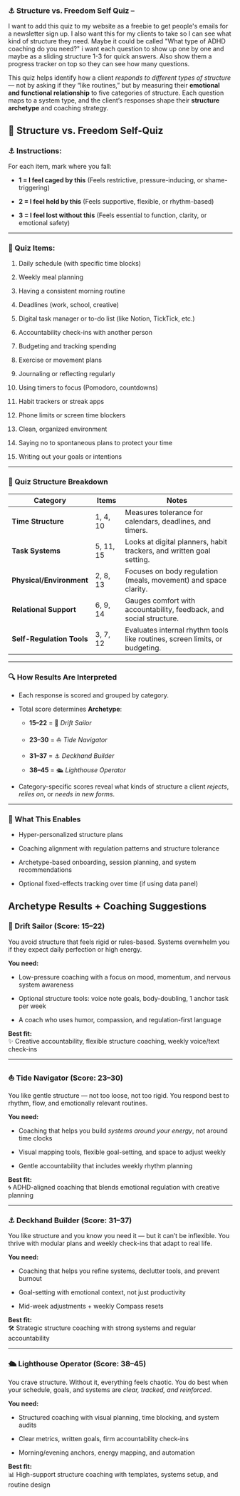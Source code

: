 ### **⚓️ Structure vs. Freedom Self Quiz –** 

I want to add this quiz to my website as a freebie to get people's emails for a newsletter sign up. I also want this for my clients to take so I can see what kind of structure they need. Maybe it could be called "What type of ADHD coaching do you need?"  i want each question to show up one by one and maybe as a sliding structure 1-3 for quick answers. Also show them a progress tracker on top so they can see how many questions. 

This quiz helps identify how a client *responds to different types of structure* — not by asking if they “like routines,” but by measuring their **emotional and functional relationship** to five categories of structure. Each question maps to a system type, and the client’s responses shape their **structure archetype** and coaching strategy.

## **🧭 Structure vs. Freedom Self-Quiz**

### **⚓️ Instructions:**

For each item, mark where you fall:

* **1 \= I feel caged by this** (Feels restrictive, pressure-inducing, or shame-triggering)

* **2 \= I feel held by this** (Feels supportive, flexible, or rhythm-based)

* **3 \= I feel lost without this** (Feels essential to function, clarity, or emotional safety)

---

### **🧩 Quiz Items:**

1. Daily schedule (with specific time blocks)

2. Weekly meal planning

3. Having a consistent morning routine

4. Deadlines (work, school, creative)

5. Digital task manager or to-do list (like Notion, TickTick, etc.)

6. Accountability check-ins with another person

7. Budgeting and tracking spending

8. Exercise or movement plans

9. Journaling or reflecting regularly

10. Using timers to focus (Pomodoro, countdowns)

11. Habit trackers or streak apps

12. Phone limits or screen time blockers

13. Clean, organized environment

14. Saying no to spontaneous plans to protect your time

15. Writing out your goals or intentions

---

### **🔧 Quiz Structure Breakdown**

| Category | Items | Notes |
| ----- | ----- | ----- |
| **Time Structure** | 1, 4, 10 | Measures tolerance for calendars, deadlines, and timers. |
| **Task Systems** | 5, 11, 15 | Looks at digital planners, habit trackers, and written goal setting. |
| **Physical/Environment** | 2, 8, 13 | Focuses on body regulation (meals, movement) and space clarity. |
| **Relational Support** | 6, 9, 14 | Gauges comfort with accountability, feedback, and social structure. |
| **Self-Regulation Tools** | 3, 7, 12 | Evaluates internal rhythm tools like routines, screen limits, or budgeting. |

---

### **🔍 How Results Are Interpreted**

* Each response is scored and grouped by category.

* Total score determines **Archetype**:

  * **15–22** \= 🌊 *Drift Sailor*

  * **23–30** \= ⛵ *Tide Navigator*

  * **31–37** \= ⚓ *Deckhand Builder*

  * **38–45** \= 🛳 *Lighthouse Operator*

* Category-specific scores reveal what kinds of structure a client *rejects*, *relies on*, or *needs in new forms*.

---

### **🎯 What This Enables**

* Hyper-personalized structure plans

* Coaching alignment with regulation patterns and structure tolerance

* Archetype-based onboarding, session planning, and system recommendations

* Optional fixed-effects tracking over time (if using data panel)

## **Archetype Results \+ Coaching Suggestions**

### **🌊 Drift Sailor (Score: 15–22)**

You avoid structure that feels rigid or rules-based. Systems overwhelm you if they expect daily perfection or high energy.

**You need:**

* Low-pressure coaching with a focus on mood, momentum, and nervous system awareness

* Optional structure tools: voice note goals, body-doubling, 1 anchor task per week

* A coach who uses humor, compassion, and regulation-first language

**Best fit:**  
 ✨ Creative accountability, flexible structure coaching, weekly voice/text check-ins

---

### **⛵ Tide Navigator (Score: 23–30)**

You like gentle structure — not too loose, not too rigid. You respond best to rhythm, flow, and emotionally relevant routines.

**You need:**

* Coaching that helps you build *systems around your energy*, not around time clocks

* Visual mapping tools, flexible goal-setting, and space to adjust weekly

* Gentle accountability that includes weekly rhythm planning

**Best fit:**  
 🌀 ADHD-aligned coaching that blends emotional regulation with creative planning

---

### **⚓ Deckhand Builder (Score: 31–37)**

You like structure and you know you need it — but it can’t be inflexible. You thrive with modular plans and weekly check-ins that adapt to real life.

**You need:**

* Coaching that helps you refine systems, declutter tools, and prevent burnout

* Goal-setting with emotional context, not just productivity

* Mid-week adjustments \+ weekly Compass resets

**Best fit:**  
 🛠 Strategic structure coaching with strong systems and regular accountability

---

### **🛳 Lighthouse Operator (Score: 38–45)**

You crave structure. Without it, everything feels chaotic. You do best when your schedule, goals, and systems are *clear, tracked, and reinforced*.

**You need:**

* Structured coaching with visual planning, time blocking, and system audits

* Clear metrics, written goals, firm accountability check-ins

* Morning/evening anchors, energy mapping, and automation

**Best fit:**  
 📊 High-support structure coaching with templates, systems setup, and routine design

